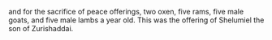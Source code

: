 and for the sacrifice of peace offerings, two oxen, five rams, five male goats, and five male lambs a year old. This was the offering of Shelumiel the son of Zurishaddai.
